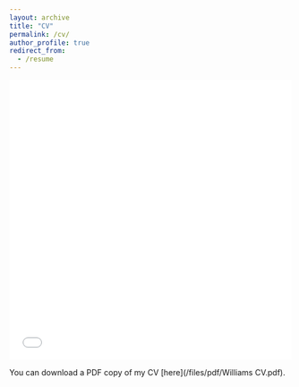 ```yaml
---
layout: archive
title: "CV"
permalink: /cv/
author_profile: true
redirect_from:
  - /resume
---
```


<iframe src="/files/pdf/Jeevanshi_CV_2022.pdf" width="100%" height="500" frameborder="no" border="0" marginwidth="0" marginheight="0"></iframe>

You can download a PDF copy of my CV [here](/files/pdf/Williams CV.pdf).
